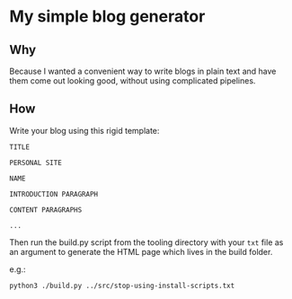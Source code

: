 # My simple blog generator

## Why 

Because I wanted a convenient way to write blogs in plain text and have them come out looking good, without using complicated pipelines.

## How

Write your blog using this rigid template:

```plaintext
TITLE

PERSONAL SITE

NAME

INTRODUCTION PARAGRAPH

CONTENT PARAGRAPHS

...

```

Then run the build.py script from the tooling directory with your `txt` file as an argument to generate the HTML page which lives in the build folder.

e.g.:

`python3 ./build.py ../src/stop-using-install-scripts.txt`
